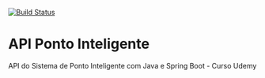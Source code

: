[![Build Status](https://travis-ci.org/isagiongo/ponto-inteligente-api.svg?branch=master)](https://travis-ci.org/isagiongo/ponto-inteligente-api)
# API Ponto Inteligente
API do Sistema de Ponto Inteligente com Java e Spring Boot - Curso Udemy
